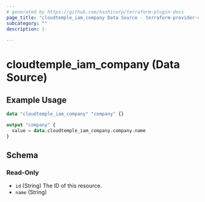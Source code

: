```yaml
---
# generated by https://github.com/hashicorp/terraform-plugin-docs
page_title: "cloudtemple_iam_company Data Source - terraform-provider-cloudtemple"
subcategory: ""
description: |-
  
---
```


# cloudtemple_iam_company (Data Source)



## Example Usage

```terraform
data "cloudtemple_iam_company" "company" {}

output "company" {
  value = data.cloudtemple_iam_company.company.name
}
```

<!-- schema generated by tfplugindocs -->
## Schema

### Read-Only

- `id` (String) The ID of this resource.
- `name` (String)


